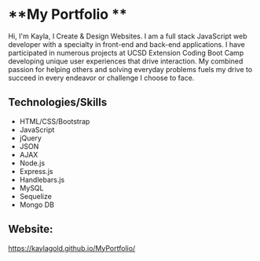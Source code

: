 # **My Portfolio ** #

Hi, I'm Kayla,
I Create & Design Websites.
I am a full stack JavaScript web developer with a specialty in front-end and back-end applications. I have participated in numerous projects at UCSD Extension Coding Boot Camp developing unique user experiences that drive interaction. My combined passion for helping others and solving everyday problems fuels my drive to succeed in every endeavor or challenge I choose to face.


## Technologies/Skills ##
- HTML/CSS/Bootstrap
- JavaScript
-  jQuery
- JSON
-  AJAX
- Node.js
- Express.js
- Handlebars.js
- MySQL
- Sequelize
- Mongo DB

## Website: ##
 https://kaylagold.github.io/MyPortfolio/


